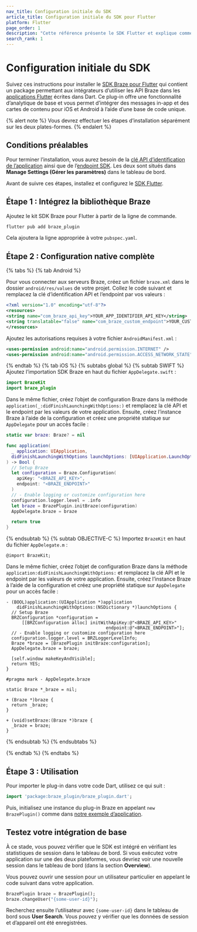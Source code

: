 ```yaml
---
nav_title: Configuration initiale du SDK
article_title: Configuration initiale du SDK pour Flutter
platform: Flutter
page_order: 1
description: "Cette référence présente le SDK Flutter et explique comment l’intégrer nativement sur Android et iOS."
search_rank: 1
---
```


# Configuration initiale du SDK

Suivez ces instructions pour installer le [SDK Braze pour Flutter][1] qui contient un package permettant aux intégrateurs d’utiliser les API Braze dans les [applications Flutter][2] écrites dans Dart. Ce plug-in offre une fonctionnalité d’analytique de base et vous permet d’intégrer des messages in-app et des cartes de contenu pour iOS et Android à l’aide d’une base de code unique.

{% alert note %}
Vous devrez effectuer les étapes d’installation séparément sur les deux plates-formes.
{% endalert %}

## Conditions préalables

Pour terminer l’installation, vous aurez besoin de la [clé API d’identification de l’application][3] ainsi que de l’[endpoint SDK][4]. Les deux sont situés dans **Manage Settings (Gérer les paramètres)** dans le tableau de bord.

Avant de suivre ces étapes, installez et configurez le [SDK Flutter][5].

## Étape 1 : Intégrez la bibliothèque Braze

Ajoutez le kit SDK Braze pour Flutter à partir de la ligne de commande.

```bash
flutter pub add braze_plugin
```

Cela ajoutera la ligne appropriée à votre `pubspec.yaml`.

## Étape 2 : Configuration native complète

{% tabs %}
{% tab Android %}

Pour vous connecter aux serveurs Braze, créez un fichier `braze.xml` dans le dossier `android/res/values` de votre projet. Collez le code suivant et remplacez la clé d’identification API et l’endpoint par vos valeurs :

```xml
<?xml version="1.0" encoding="utf-8"?>
<resources>
<string name="com_braze_api_key">YOUR_APP_IDENTIFIER_API_KEY</string>
<string translatable="false" name="com_braze_custom_endpoint">YOUR_CUSTOM_ENDPOINT_OR_CLUSTER</string>
</resources>
```

Ajoutez les autorisations requises à votre fichier `AndroidManifest.xml` :

```xml
<uses-permission android:name="android.permission.INTERNET" />
<uses-permission android:name="android.permission.ACCESS_NETWORK_STATE" />
```

{% endtab %}
{% tab iOS %}
{% subtabs global %}
{% subtab SWIFT %}
Ajoutez l’importation SDK Braze en haut du fichier `AppDelegate.swift` :
```swift
import BrazeKit
import braze_plugin
```

Dans le même fichier, créez l’objet de configuration Braze dans la méthode `application(_:didFinishLaunchingWithOptions:)` et remplacez la clé API et le endpoint par les valeurs de votre application. Ensuite, créez l’instance Braze à l’aide de la configuration et créez une propriété statique sur `AppDelegate` pour un accès facile :

```swift
static var braze: Braze? = nil

func application(
  _ application: UIApplication,
  didFinishLaunchingWithOptions launchOptions: [UIApplication.LaunchOptionsKey : Any]? = nil
) -> Bool {
  // Setup Braze
  let configuration = Braze.Configuration(
    apiKey: "<BRAZE_API_KEY>",
    endpoint: "<BRAZE_ENDPOINT>"
  )
  // - Enable logging or customize configuration here
  configuration.logger.level = .info
  let braze = BrazePlugin.initBraze(configuration)
  AppDelegate.braze = braze

  return true
}
```
{% endsubtab %}
{% subtab OBJECTIVE-C %}
Importez `BrazeKit` en haut du fichier `AppDelegate.m` :
```objc
@import BrazeKit;
```

Dans le même fichier, créez l’objet de configuration Braze dans la méthode `application:didFinishLaunchingWithOptions:` et remplacez la clé API et le endpoint par les valeurs de votre application. Ensuite, créez l’instance Braze à l’aide de la configuration et créez une propriété statique sur `AppDelegate` pour un accès facile :

```objc
- (BOOL)application:(UIApplication *)application
    didFinishLaunchingWithOptions:(NSDictionary *)launchOptions {
  // Setup Braze
  BRZConfiguration *configuration =
      [[BRZConfiguration alloc] initWithApiKey:@"<BRAZE_API_KEY>"
                                      endpoint:@"<BRAZE_ENDPOINT>"];
  // - Enable logging or customize configuration here
  configuration.logger.level = BRZLoggerLevelInfo;
  Braze *braze = [BrazePlugin initBraze:configuration];
  AppDelegate.braze = braze;

  [self.window makeKeyAndVisible];
  return YES;
}

#pragma mark - AppDelegate.braze

static Braze *_braze = nil;

+ (Braze *)braze {
  return _braze;
}

+ (void)setBraze:(Braze *)braze {
  _braze = braze;
}
```
{% endsubtab %}
{% endsubtabs %}

{% endtab %}
{% endtabs %}

## Étape 3 : Utilisation

Pour importer le plug-in dans votre code Dart, utilisez ce qui suit :

```dart
import 'package:braze_plugin/braze_plugin.dart';
```

Puis, initialisez une instance du plug-in Braze en appelant `new BrazePlugin()` comme dans [notre exemple d’application][6].

## Testez votre intégration de base

À ce stade, vous pouvez vérifier que le SDK est intégré en vérifiant les statistiques de session dans le tableau de bord. Si vous exécutez votre application sur une des deux plateformes, vous devriez voir une nouvelle session dans le tableau de bord (dans la section **Overview**).

Vous pouvez ouvrir une session pour un utilisateur particulier en appelant le code suivant dans votre application.

```dart
BrazePlugin braze = BrazePlugin();
braze.changeUser("{some-user-id}");
```

Recherchez ensuite l’utilisateur avec `{some-user-id}` dans le tableau de bord sous **User Search**. Vous pouvez y vérifier que les données de session et d’appareil ont été enregistrées.

[1]: https://pub.dev/packages/braze_plugin
[2]: https://flutter.dev/
[3]: {{site.baseurl}}/api/api_key/#the-app-identifier-api-key
[4]: {{site.baseurl}}/api/basics/#endpoints
[5]: https://docs.flutter.dev/get-started/install
[6]: https://github.com/braze-inc/braze-flutter-sdk/blob/master/example/lib/main.dart
